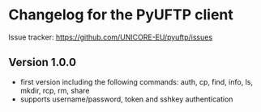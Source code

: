 Changelog for the PyUFTP client
===============================

Issue tracker: https://github.com/UNICORE-EU/pyuftp/issues

Version 1.0.0
-------------
 - first version including the following commands:
   auth, cp, find, info, ls, mkdir, rcp, rm, share
 - supports username/password, token and sshkey authentication

